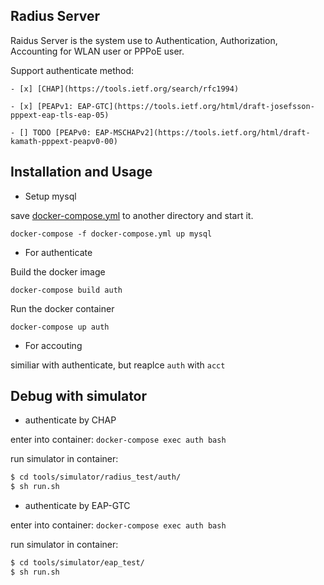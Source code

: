 ## Radius Server
Raidus Server is the system use to Authentication, Authorization, Accounting for WLAN user or PPPoE user.

Support authenticate method:

    - [x] [CHAP](https://tools.ietf.org/search/rfc1994)

    - [x] [PEAPv1: EAP-GTC](https://tools.ietf.org/html/draft-josefsson-pppext-eap-tls-eap-05)

    - [] TODO [PEAPv0: EAP-MSCHAPv2](https://tools.ietf.org/html/draft-kamath-pppext-peapv0-00)


## Installation and Usage
- Setup mysql

save [docker-compose.yml](https://github.com/zeroleo12345/restful_server/blob/master/docker-compose.yml) to another directory and start it.

`docker-compose -f docker-compose.yml up mysql`

- For authenticate

Build the docker image

`docker-compose build auth`

Run the docker container

`docker-compose up auth`

- For accouting

similiar with authenticate, but reaplce `auth` with `acct`


## Debug with simulator
- authenticate by CHAP

enter into container: `docker-compose exec auth bash`

run simulator in container:

```bash
$ cd tools/simulator/radius_test/auth/
$ sh run.sh
```

- authenticate by EAP-GTC

enter into container: `docker-compose exec auth bash`

run simulator in container:

```bash
$ cd tools/simulator/eap_test/
$ sh run.sh
```

